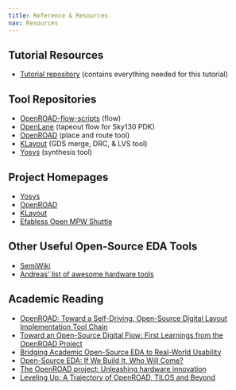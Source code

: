 ```yaml
---
title: Reference & Resources
nav: Resources
---
```


## Tutorial Resources
* [Tutorial repository](https://github.com/The-OpenROAD-Project/micro2022tutorial) (contains everything needed for this tutorial)

## Tool Repositories
* [OpenROAD-flow-scripts](https://github.com/The-OpenROAD-Project/OpenROAD-flow-scripts) (flow)
* [OpenLane](https://github.com/The-OpenROAD-Project/OpenLane) (tapeout flow for Sky130 PDK)
* [OpenROAD](https://github.com/The-OpenROAD-Project/OpenROAD) (place and route tool)
* [KLayout](https://github.com/KLayout/klayout) (GDS merge, DRC, & LVS tool)
* [Yosys](https://github.com/YosysHQ/yosys) (synthesis tool)

## Project Homepages
* [Yosys](https://yosyshq.net/yosys)
* [OpenROAD](https://theopenroadproject.org)
* [KLayout](https://www.klayout.de)
* [Efabless Open MPW Shuttle](https://efabless.com/open_shuttle_program)

## Other Useful Open-Source EDA Tools
* [SemiWiki](https://semiwiki.com/wikis/industry-wikis/eda-open-source-tools-wiki)
* [Andreas' list of awesome hardware tools](https://github.com/aolofsson/awesome-hardware-tools)

## Academic Reading
* [OpenROAD: Toward a Self-Driving, Open-Source Digital Layout Implementation Tool Chain](https://par.nsf.gov/servlets/purl/10171024)
* [Toward an Open-Source Digital Flow: First Learnings from the OpenROAD Project](https://dl.acm.org/doi/abs/10.1145/3316781.3326334)
* [Bridging Academic Open-Source EDA to Real-World Usability](https://ieeexplore.ieee.org/abstract/document/9256694)
* [Open-Source EDA: If We Build It, Who Will Come?](https://ieeexplore.ieee.org/abstract/document/9344073)
* [The OpenROAD project: Unleashing hardware innovation](https://vlsicad.ucsd.edu/Publications/Conferences/383/c383.pdf)
* [Leveling Up: A Trajectory of OpenROAD, TILOS and Beyond](https://dl.acm.org/doi/abs/10.1145/3505170.3511479)
